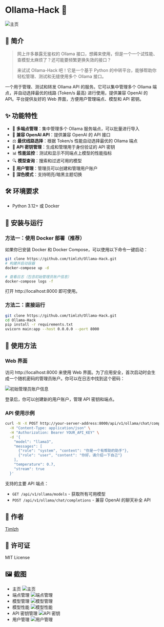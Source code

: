 # Ollama-Hack 🚀

![主页](./assets/index.png)

## 📖 简介

> 网上许多暴露无鉴权的 Ollama 接口，想薅来使用，但是一个一个试性能、查模型太麻烦了？还可能要频繁更换失效的接口？
>
> 来试试 Ollama-Hack 吧！它是一个基于 Python 的中转平台，能够帮助你轻松管理、测试和无缝使用多个 Ollama 接口。

一个用于管理、测试和转发 Ollama API 的服务。它可以集中管理多个 Ollama 端点，并自动选择最优的线路 (Token/s 最高) 进行使用，提供兼容 OpenAI 的 API。平台提供友好的 Web 界面，方便用户管理端点、模型和 API 密钥。

## ✨ 功能特性

-   🔄 **多端点管理**：集中管理多个 Ollama 服务端点，可以批量进行导入
-   🧩 **兼容 OpenAI API**：提供兼容 OpenAI 的 API 接口
-   ⚖️ **最优线路选择**：根据 Token/s 性能自动选择最优的 Ollama 端点
-   🔑 **API 密钥管理**：生成和管理用于身份验证的 API 密钥
-   📊 **性能监控**：测试和显示不同端点上模型的性能指标
-   🔍 **模型查询**：搜索和过滤可用的模型
-   🔐 **用户管理**：管理员可以创建和管理用户账户
-   🌙 **深色模式**：支持明亮/暗黑主题切换

## 🛠️ 环境要求

-   Python 3.12+ 或 Docker

## 🚀 安装与运行

### 方法一：使用 Docker 部署（推荐）

如果你已安装 Docker 和 Docker Compose，可以使用以下命令一键启动：

```bash
git clone https://github.com/timlzh/Ollama-Hack.git
# 构建并启动容器
docker-compose up -d

# 查看日志（包含初始管理员账户信息）
docker-compose logs -f
```

打开 http://localhost:8000 即可使用。

### 方法二：直接运行

```bash
git clone https://github.com/timlzh/Ollama-Hack.git
cd Ollama-Hack
pip install -r requirements.txt
uvicorn main:app --host 0.0.0.0 --port 8000
```

## 📝 使用方法

### Web 界面

访问 http://localhost:8000 来使用 Web 界面。为了应用安全，首次启动时会生成一个随机密码的管理员账户。你可以在日志中找到这个密码：

![初始管理员账户信息](./assets/password.png)

登录后，你可以创建新的用户账户，管理 API 密钥和端点。

### API 使用示例

```bash
curl -N -X POST http://your-server-address:8000/api/v1/ollama/chat/completions \
  -H "Content-Type: application/json" \
  -H "Authorization: Bearer YOUR_API_KEY" \
  -d '{
    "model": "llama3",
    "messages": [
      {"role": "system", "content": "你是一个有帮助的助手"},
      {"role": "user", "content": "你好，请介绍一下自己"}
    ],
    "temperature": 0.7,
    "stream": true
  }'
```

支持的主要 API 端点：

-   `GET /api/v1/ollama/models` - 获取所有可用模型
-   `POST /api/v1/ollama/chat/completions` - 兼容 OpenAI 的聊天补全 API

## 👤 作者

[Timlzh](https://github.com/timlzh)

## 📜 许可证

MIT License

## 🖼️ 截图

-   主页
    ![主页](./assets/index.png)
-   端点管理
    ![端点管理](./assets/endpoints.png)
-   模型管理
    ![模型管理](./assets/models.png)
-   模型性能
    ![模型性能](./assets/model_performance.png)
-   API 密钥管理
    ![API 密钥](./assets/api-key.png)
-   用户管理
    ![用户管理](./assets/user.png)
